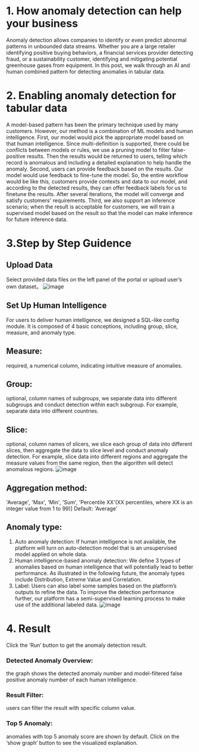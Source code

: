 # 1.	How anomaly detection can help your business
Anomaly detection allows companies to identify or even predict abnormal patterns in unbounded data streams. Whether you are a large retailer identifying positive buying behaviors, a financial services provider detecting fraud, or a sustainability customer, identifying and mitigating potential greenhouse gases from equipment. In this post, we walk through an AI and human combined pattern for detecting anomalies in tabular data. 
# 2.	Enabling anomaly detection for tabular data
A model-based pattern has been the primary technique used by many customers. However, our method is a combination of ML models and human intelligence. 
First, our model would pick the appropriate model based on that human intelligence. Since multi-definition is supported, there could be conflicts between models or rules, we use a pruning model to filter false-positive results. Then the results would be returned to users, telling which record is anomalous and including a detailed explanation to help handle the anomaly. 
Second, users can provide feedback based on the results. Our model would use feedback to fine-tune the model. So, the entire workflow would be like this, customers provide contexts and data to our model, and according to the detected results, they can offer feedback labels for us to finetune the results. After several iterations, the model will converge and satisfy customers' requirements. 
Third, we also support an inference scenario; when the result is acceptable for customers, we will train a supervised model based on the result so that the model can make inference for future inference data.
# 3.Step by Step Guidence
## Upload Data
Select provided data files on the left panel of the portal or upload user’s own dataset。
![image](https://user-images.githubusercontent.com/36343326/186343055-22613b5a-753e-44d1-a120-ba57b2e172d0.png)

## Set Up Human Intelligence 
For users to deliver human intelligence, we designed a SQL-like config module. It is composed of 4 basic conceptions, including group, slice, measure, and anomaly type. 
## Measure: 
required, a numerical column, indicating intuitive measure of anomalies. 
## Group: 
optional, column names of subgroups, we separate data into different subgroups and conduct detection within each subgroup. For example, separate data into different countries. 
## Slice: 
optional, column names of slicers, we slice each group of data into different slices, then aggregate the data to slice level and conduct anomaly detection. For example, slice data into different regions and aggregate the measure values from the same region, then the algorithm will detect anomalous regions. 
![image](https://user-images.githubusercontent.com/36343326/186342971-1cc4aa49-c38a-4dfd-904c-187555e4fc6b.png)

## Aggregation method: 
'Average', 'Max', 'Min', 'Sum', 'Percentile XX'(XX percentiles, where XX is an integer value from 1 to 99)]
Default: 'Average'
## Anomaly type: 
1. Auto anomaly detection: If human intelligence is not available, the platform will turn on auto-detection model that is an unsupervised model applied on whole data. 
2. Human intelligence-based anomaly detection: We define 3 types of anomalies based on human intelligence that will potentially lead to better performance. As illustrated in the following future, the anomaly types include Distribution, Extreme Value and Correlation.
3. Label: Users can also label some samples based on the platform’s outputs to refine the data. To improve the detection performance further, our platform has a semi-supervised learning process to make use of the additional labeled data.
![image](https://user-images.githubusercontent.com/36343326/186331938-dc93049a-0279-4f74-9a12-5c2a591bf19c.png)

# 4. Result
Click the ‘Run’ button to get the anomaly detection result.
### Detected Anomaly Overview: 
the graph shows the detected anomaly number and model-filtered false positive anomaly number of each human intelligence.
### Result Filter: 
users can filter the result with specific column value.
### Top 5 Anomaly: 
anomalies with top 5 anomaly score are shown by default. Click on the ‘show graph’ button to see the visualized explanation.


